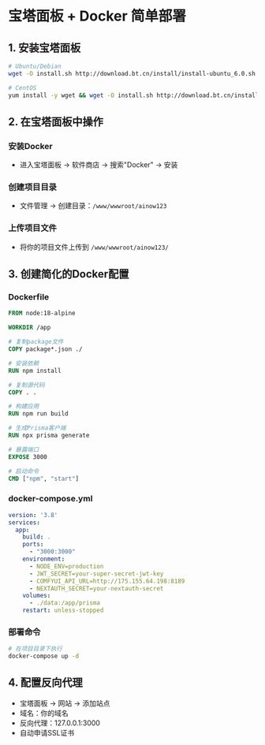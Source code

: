 # 宝塔面板 + Docker 简单部署

## 1. 安装宝塔面板
```bash
# Ubuntu/Debian
wget -O install.sh http://download.bt.cn/install/install-ubuntu_6.0.sh && sudo bash install.sh

# CentOS
yum install -y wget && wget -O install.sh http://download.bt.cn/install/install_6.0.sh && sh install.sh
```

## 2. 在宝塔面板中操作

### 安装Docker
- 进入宝塔面板 → 软件商店 → 搜索"Docker" → 安装

### 创建项目目录
- 文件管理 → 创建目录：`/www/wwwroot/ainow123`

### 上传项目文件
- 将你的项目文件上传到 `/www/wwwroot/ainow123/`

## 3. 创建简化的Docker配置

### Dockerfile
```dockerfile
FROM node:18-alpine

WORKDIR /app

# 复制package文件
COPY package*.json ./

# 安装依赖
RUN npm install

# 复制源代码
COPY . .

# 构建应用
RUN npm run build

# 生成Prisma客户端
RUN npx prisma generate

# 暴露端口
EXPOSE 3000

# 启动命令
CMD ["npm", "start"]
```

### docker-compose.yml
```yaml
version: '3.8'
services:
  app:
    build: .
    ports:
      - "3000:3000"
    environment:
      - NODE_ENV=production
      - JWT_SECRET=your-super-secret-jwt-key
      - COMFYUI_API_URL=http://175.155.64.198:8189
      - NEXTAUTH_SECRET=your-nextauth-secret
    volumes:
      - ./data:/app/prisma
    restart: unless-stopped
```

### 部署命令
```bash
# 在项目目录下执行
docker-compose up -d
```

## 4. 配置反向代理
- 宝塔面板 → 网站 → 添加站点
- 域名：你的域名
- 反向代理：127.0.0.1:3000
- 自动申请SSL证书
```

